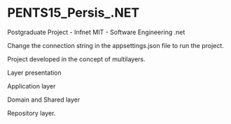 # PENTS15_Persis_.NET
 Postgraduate Project - Infnet MIT - Software Engineering .net
 
Change the connection string in the appsettings.json file to run the project.

Project developed in the concept of multilayers.

Layer presentation

Application layer

Domain and Shared layer

Repository layer.
